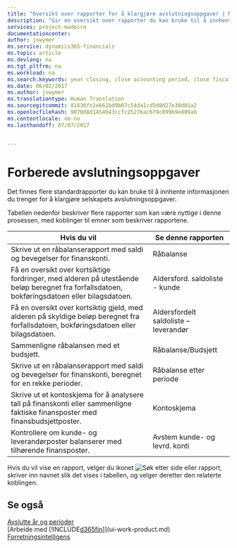 ```yaml
---
title: "Oversikt over rapporter for å klargjøre avslutningsoppgaver | Microsoft-dokumentasjon"
description: "Gir en oversikt over rapporter du kan bruke til å innhente informasjonen for å klargjøre selskapets avslutningsoppgaver når regnskapsåret er over."
services: project-madeira
documentationcenter: 
author: jswymer
ms.service: dynamics365-financials
ms.topic: article
ms.devlang: na
ms.tgt_pltfrm: na
ms.workload: na
ms.search.keywords: year closing, close accounting period, close fiscal year, aging, creditor payments, vendor payments, assets, liabilities, equity, analysis, reporting, financial report, business intelligence, BI, Power Bi, KPI
ms.date: 06/02/2017
ms.author: jswymer
ms.translationtype: Human Translation
ms.sourcegitcommit: 81636fc2e661bd9b07c54da1cd5d0d27e30d01a2
ms.openlocfilehash: 9070d8d1454b43ccfc25276ac679c099b9e809ab
ms.contentlocale: nb-no
ms.lasthandoff: 07/07/2017


---
```

# <a name="preparing-closing-statements"></a>Forberede avslutningsoppgaver
Det finnes flere standardrapporter du kan bruke til å innhente informasjonen du trenger for å klargjøre selskapets avslutningsoppgaver.

Tabellen nedenfor beskriver flere rapporter som kan være nyttige i denne prosessen, med koblinger til emner som beskriver rapportene.

| Hvis du vil | Se denne rapporten |
| --- | --- |
| Skrive ut en råbalanserapport med saldi og bevegelser for finanskonti. |Råbalanse |
| Få en oversikt over kortsiktige fordringer, med alderen på utestående beløp beregnet fra forfallsdatoen, bokføringsdatoen eller bilagsdatoen. |Aldersford. saldoliste - kunde |
| Få en oversikt over kortsiktig gjeld, med alderen på skyldige beløp beregnet fra forfallsdatoen, bokføringsdatoen eller bilagsdatoen. |Aldersfordelt saldoliste – leverandør |
| Sammenligne råbalansen med et budsjett. |Råbalanse/Budsjett |
| Skrive ut en råbalanserapport med saldi og bevegelser for finanskonti, beregnet for en rekke perioder. |Råbalanse etter periode |
| Skrive ut et kontoskjema for å analysere tall på finanskonti eller sammenligne faktiske finansposter med finansbudsjettposter. |Kontoskjema |
| Kontrollere om kunde- og leverandørposter balanserer med tilhørende finansposter. |Avstem kunde- og levrd. konti |

Hvis du vil vise en rapport, velger du ikonet ![Søk etter side eller rapport](media/ui-search/search_small.png "Ikonet Søk etter side eller rapport"), skriver inn navnet slik det vises i tabellen, og velger deretter den relaterte koblingen.

## <a name="see-also"></a>Se også
[Avslutte år og perioder](year-close-years-periods.md)  
[Arbeide med [!INCLUDE[d365fin](includes/d365fin_md.md)]](ui-work-product.md)  
[Forretningsintelligens](bi.md)

